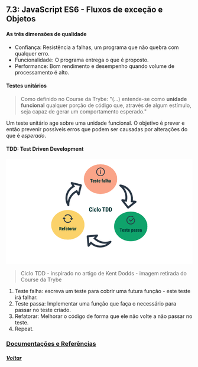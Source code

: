 ## 7.3: JavaScript ES6 - Fluxos de exceção e Objetos

#### As três dimensões de qualidade
- Confiança: Resistência a falhas, um programa que não quebra com qualquer erro.
- Funcionalidade: O programa entrega o que é proposto.
- Performance: Bom rendimento e desempenho quando volume de processamento é alto.

#### Testes unitários

> Como definido no Course da Trybe:
> "(...) entende-se como **unidade funcional** qualquer porção de código que, através de algum estímulo, seja capaz de gerar um comportamento esperado."

Um teste unitário age sobre uma unidade funcional. O objetivo é prever e então prevenir possíveis erros que podem ser causadas por alterações do que é *esperado*.

#### TDD: Test Driven Development

![Diagrama do TDD](images/diagramatdd.png)
> Ciclo TDD - inspirado no artigo de Kent Dodds - imagem retirada do Course da Trybe

1) Teste falha: escreva um teste para cobrir uma futura função - este teste irá falhar.
2) Teste passa: Implementar uma função que faça o necessário para passar no teste criado.
3) Refatorar: Melhorar o código de forma que ele não volte a não passar no teste.
4) Repeat.

### [Documentações e Referências](Z-conteudo-recursos/docs-e-refs.md#ducumenta%C3%A7%C3%B5es)

##### [Voltar](https://github.com/nnnnadia/trybe-exercicios#bloco-7-introdu%C3%A7%C3%A3o-%C3%A0-javascript-es6-e-testes-unit%C3%A1rios)

